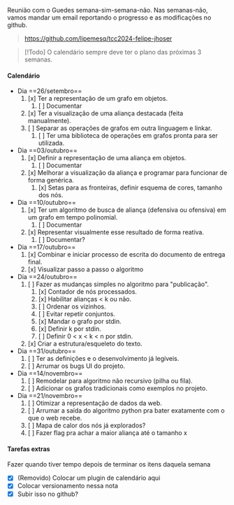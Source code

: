 Reunião com o Guedes semana-sim-semana-não. Nas semanas-não, vamos mandar um email reportando o progresso e as modificações no github.
>https://github.com/lipemesq/tcc2024-felipe-jhoser

> [!Todo] O calendário sempre deve ter o plano das próximas 3 semanas.
#### Calendário
- Dia  ==26/setembro==
	1. [x] Ter a representação de um grafo em objetos.
		1. [ ] Documentar
	2. [x] Ter a visualização de uma aliança destacada (feita manualmente).
	3. [ ] Separar as operações de grafos em outra linguagem e linkar.
		1. [ ] Ter uma biblioteca de operações em grafos pronta para ser utilizada.
- Dia ==03/outubro==
	1. [x] Definir a representação de uma aliança em objetos.
		1. [ ] Documentar
	2. [x] Melhorar a visualização da aliança e programar para funcionar de forma genérica.
		1. [x] Setas para as fronteiras, definir esquema de cores, tamanho dos nós.
- Dia ==10/outubro==
	1. [x] Ter um algoritmo de busca de aliança (defensiva ou ofensiva) em um grafo em tempo polinomial.
		1. [ ] Documentar
	2. [x] Representar visualmente esse resultado de forma reativa.
		1. [ ] Documentar?
- Dia ==17/outubro==
	1. [x] Combinar e iniciar processo de escrita do documento de entrega final.
	2. [x] Visualizar passo a passo o algoritmo
- Dia ==24/outubro==
	1. [ ] Fazer as mudanças simples no algoritmo para "publicação".
		1. [x] Contador de nós processados.
		2. [x] Habilitar alianças < k ou não.
		3. [ ] Ordenar os vizinhos.
		4. [ ] Evitar repetir conjuntos.
		5. [x] Mandar o grafo por stdin.
		6. [x] Definir k por stdin.
		7. [ ] Definir 0 < x < k < n por stdin.
	3. [x] Criar a estrutura/esqueleto do texto.
- Dia ==31/outubro==
	1. [ ] Ter as definições e o desenvolvimento já legíveis.
	2. [ ] Arrumar os bugs UI do projeto.
- Dia ==14/novembro==
	1. [ ] Remodelar para algoritmo não recursivo (pilha ou fila).
	2. [ ] Adicionar os grafos tradicionais como exemplos no projeto.
- Dia ==21/novembro==
	1. [ ] Otimizar a representação de dados da web.
	2. [ ] Arrumar a saída do algoritmo python pra bater exatamente com o que o web recebe.
	3. [ ] Mapa de calor dos nós já explorados?
	4. [ ] Fazer flag pra achar a maior aliança até o tamanho x

#### Tarefas extras
Fazer quando tiver tempo depois de terminar os itens daquela semana

- [x] (Removido) Colocar um plugin de calendário aqui
- [x] Colocar versionamento nessa nota
- [x] Subir isso no github?